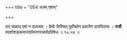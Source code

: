 +++
title = "054 अन्नम् एषाम्"

+++


तत् साक्षाद् एषां न दातव्यम् । प्रेष्यैः कैश्चित् पूर्वोक्तेन प्रकारेण दापयितव्यः । **रात्रौ** स्पर्शाशङ्कयान्तर्ग्रामनगरचर्याप्रतिषेधः ॥ १०.५४ ॥